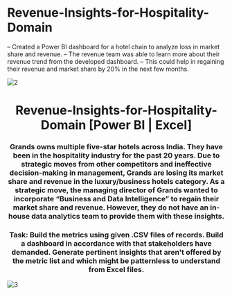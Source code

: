 # Revenue-Insights-for-Hospitality-Domain
– Created a Power BI dashboard for a hotel chain to analyze loss in market share and revenue. – The revenue team was able to learn more about their revenue trend from the developed dashboard. – This could help in regaining their revenue and market share by 20% in the next few months.

![2](https://user-images.githubusercontent.com/107427120/226969642-154ce4f7-b88a-45e7-b7f3-de144fde324a.PNG)




<h1 align="center">Revenue-Insights-for-Hospitality-Domain [Power BI | Excel]</h1>

<h3 align="center">
Grands owns multiple five-star hotels across India. They have been in the hospitality industry for the past 20 years. Due to strategic moves from other competitors and ineffective decision-making in management,  Grands are losing its market share and revenue in the luxury/business hotels category. As a strategic move, the managing director of  Grands wanted to incorporate “Business and Data Intelligence” to regain their market share and revenue. However, they do not have an in-house data analytics team to provide them with these insights.
</h3> 

<h3 align="center">Task: Build the metrics using given .CSV files of records. Build a dashboard in accordance with that stakeholders have demanded. 
Generate pertinent insights that aren't offered by the metric list and which might be patternless to understand from Excel files.</h3>

![3](https://user-images.githubusercontent.com/107427120/226969662-2679b058-e892-4079-9c19-5018c0d77f8e.PNG)


